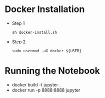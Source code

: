 # Docker Installation

- Step 1
  ```console
  sh docker-install.sh
  ```
  
- Step 2
  ```console
  sudo usermod -aG docker ${USER}
  ```
  
  
  
 

# Running the Notebook

- docker build -t jupyter . 
- docker run -p 8888:8888 jupyter

